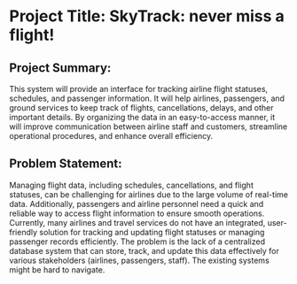# Project Title: SkyTrack: never miss a flight!

## Project Summary:
This system will provide an interface for tracking airline flight statuses, schedules, and passenger information. It will help airlines, passengers, and ground services to keep track of flights, cancellations, delays, and other important details. By organizing the data in an easy-to-access manner, it will improve communication between airline staff and customers, streamline operational procedures, and enhance overall efficiency.

## Problem Statement:
Managing flight data, including schedules, cancellations, and flight statuses, can be challenging for airlines due to the large volume of real-time data. Additionally, passengers and airline personnel need a quick and reliable way to access flight information to ensure smooth operations. Currently, many airlines and travel services do not have an integrated, user-friendly solution for tracking and updating flight statuses or managing passenger records efficiently.
The problem is the lack of a centralized database system that can store, track, and update this data effectively for various stakeholders (airlines, passengers, staff). The existing systems might be hard to navigate.

